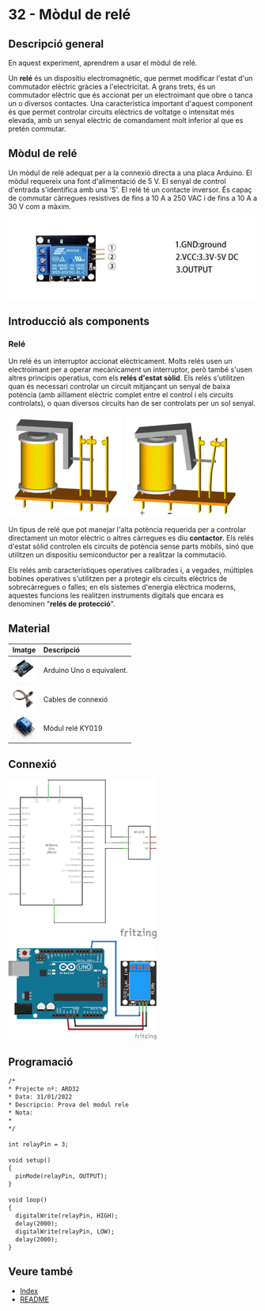 # 32 - Mòdul de relé

## Descripció general

En aquest experiment, aprendrem a usar el mòdul de relé.

Un **relé** és un dispositiu electromagnètic, que permet modificar
l'estat d'un commutador elèctric gràcies a l'electricitat. A grans
trets, és un commutador elèctric que és accionat per un electroimant que
obre o tanca un o diversos contactes. Una característica important
d'aquest component és que permet controlar circuits elèctrics de
voltatge o intensitat més elevada, amb un senyal elèctric de comandament
molt inferior al que es pretén commutar.

## Mòdul de relé

Un mòdul de relé adequat per a la connexió directa a una placa Arduino.
El mòdul requereix una font d'alimentació de 5 V. El senyal de control
d'entrada s'identifica amb una 'S'. El relé té un contacte inversor.
És capaç de commutar càrregues resistives de fins a 10 A a 250 VAC i de
fins a 10 A a 30 V com a màxim.

![Pins del mòdul KY-019](../imatges/ard/ard_32_01.png)

## Introducció als components

### Relé

Un relé és un interruptor accionat elèctricament. Molts relés usen un
electroimant per a operar mecànicament un interruptor, però també
s'usen altres principis operatius, com els **relés d'estat sòlid**.
Els relés s'utilitzen quan és necessari controlar un circuit mitjançant
un senyal de baixa potència (amb aïllament elèctric complet entre el
control i els circuits controlats), o quan diversos circuits han de ser
controlats per un sol senyal.

![Relè en repòs](../imatges/ard/ard_32_02.png)
![Relé activat](../imatges/ard/ard_32_03.png)

Un tipus de relé que pot manejar l'alta potència requerida per a
controlar directament un motor elèctric o altres càrregues es diu
**contactor**. Els relés d'estat sòlid controlen els circuits de
potència sense parts mòbils, sinó que utilitzen un dispositiu
semiconductor per a realitzar la commutació.

Els relés amb característiques operatives calibrades i, a vegades,
múltiples bobines operatives s'utilitzen per a protegir els circuits
elèctrics de sobrecàrregues o falles; en els sistemes d'energia
elèctrica moderns, aquestes funcions les realitzen instruments digitals
que encara es denominen "**relés de protecció**".

## Material

|                               Imatge                               | Descripció                |
| :----------------------------------------------------------------: | :------------------------ |
| <img src="./../imatges/mat/mat_unor3.png" width="50" height="50">  | Arduino Uno o equivalent. |
| <img src="./../imatges/mat/mat_cables.png" width="50" height="50"> | Cables de connexió        |
| <img src="./../imatges/mat/mat_KY-019.png" width="50" height="50"> | Mòdul relé KY019          |

## Connexió

![Esquema elèctric mòdul KY-019](../imatges/ard/ard_32_04.png)
![Cablejat mòdul KY-019](../imatges/ard/ard_32_05.png)

## Programació

```Arduino
/*
* Projecte nº: ARD32
* Data: 31/01/2022
* Descripcio: Prova del modul rele
* Nota:
*
*/

int relayPin = 3;

void setup()
{
  pinMode(relayPin, OUTPUT);
}

void loop()
{
  digitalWrite(relayPin, HIGH);
  delay(2000);
  digitalWrite(relayPin, LOW);
  delay(2000);
}
```

## Veure també

- [Index](../Index.md)
- [README](../README.md)

